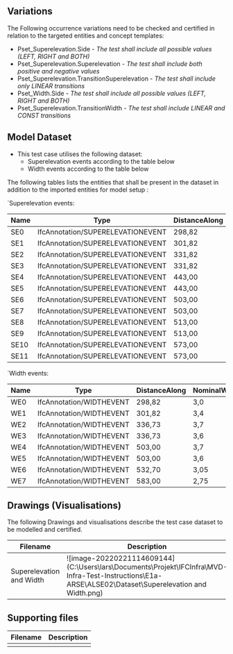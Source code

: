 ## Variations
The Following occurrence variations need to be checked and certified in relation to the targeted entities and concept templates:

- Pset_Superelevation.Side - *The test shall include all possible values (LEFT, RIGHT and BOTH)*
- Pset_Superelevation.Superelevation - *The test shall include both positive and negative values*
- Pset_Superelevation.TransitionSuperelevation - *The test shall include only LINEAR transitions*
- Pset_Width.Side - *The test shall include all possible values (LEFT, RIGHT and BOTH)*
- Pset_Superelevation.TransitionWidth - *The test shall include LINEAR and CONST transitions*

## Model Dataset

- This test case utilises the following dataset:
  - Superelevation events according to the table below
  - Width events according to the table below

The following tables lists the entities that shall be present in the dataset in addition to the imported entities for model setup :

´Superelevation events:

| Name | Type                              | DistanceAlong | Superelevation | Side  | TransitionSuperelevation |
| ---- | --------------------------------- | ------------- | -------------- | ----- | ------------------------ |
| SE0  | IfcAnnotation/SUPERELEVATIONEVENT | 298,82        | 0,00           | BOTH  |                          |
| SE1  | IfcAnnotation/SUPERELEVATIONEVENT | 301,82        | 0,00           | BOTH  |                          |
| SE2  | IfcAnnotation/SUPERELEVATIONEVENT | 331,82        | 0,03           | LEFT  | LINEAR                   |
| SE3  | IfcAnnotation/SUPERELEVATIONEVENT | 331,82        | -0,03          | RIGHT | LINEAR                   |
| SE4  | IfcAnnotation/SUPERELEVATIONEVENT | 443,00        | 0,03           | LEFT  |                          |
| SE5  | IfcAnnotation/SUPERELEVATIONEVENT | 443,00        | -0,03          | RIGHT |                          |
| SE6  | IfcAnnotation/SUPERELEVATIONEVENT | 503,00        | -0,03          | LEFT  | LINEAR                   |
| SE7  | IfcAnnotation/SUPERELEVATIONEVENT | 503,00        | 0,03           | RIGHT | LINEAR                   |
| SE8  | IfcAnnotation/SUPERELEVATIONEVENT | 513,00        | -0,03          | LEFT  |                          |
| SE9  | IfcAnnotation/SUPERELEVATIONEVENT | 513,00        | 0,03           | RIGHT |                          |
| SE10 | IfcAnnotation/SUPERELEVATIONEVENT | 573,00        | -0,03          | LEFT  |                          |
| SE11 | IfcAnnotation/SUPERELEVATIONEVENT | 573,00        | -0,03          | RIGHT | LINEAR                   |

´Width events:

| Name | Type                     | DistanceAlong | NominalWidth | Side  | TransitionWidth |
| ---- | ------------------------ | ------------- | ------------ | ----- | --------------- |
| WE0  | IfcAnnotation/WIDTHEVENT | 298,82        | 3,0          | BOTH  |                 |
| WE1  | IfcAnnotation/WIDTHEVENT | 301,82        | 3,4          | BOTH  | CONST           |
| WE2  | IfcAnnotation/WIDTHEVENT | 336,73        | 3,7          | LEFT  | LINEAR          |
| WE3  | IfcAnnotation/WIDTHEVENT | 336,73        | 3,6          | RIGHT | LINEAR          |
| WE4  | IfcAnnotation/WIDTHEVENT | 503,00        | 3,7          | LEFT  |                 |
| WE5  | IfcAnnotation/WIDTHEVENT | 503,00        | 3,6          | RIGHT |                 |
| WE6  | IfcAnnotation/WIDTHEVENT | 532,70        | 3,05         | BOTH  | CONST           |
| WE7  | IfcAnnotation/WIDTHEVENT | 583,00        | 2,75         | BOTH  | LINEAR          |

## Drawings (Visualisations)

The following Drawings and visualisations describe the test case dataset to be modelled and certified.

| Filename                 | Description                                                  |
| ------------------------ | ------------------------------------------------------------ |
| Superelevation and Width | ![image-20220221114609144](C:\Users\lars\Documents\Projekt\IFCInfra\MVD-Infra-Test-Instructions\E1a-ARSE\ALSE02\Dataset\Superelevation and Width.png) |


## Supporting files

| Filename | Description |
| -------- | ----------- |
|          |             |